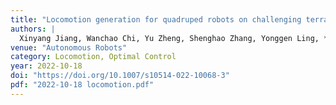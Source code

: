```yaml
---
title: "Locomotion generation for quadruped robots on challenging terrains via quadratic programming"
authors: |
  Xinyang Jiang, Wanchao Chi, Yu Zheng, Shenghao Zhang, Yonggen Ling, **Jiafeng Xu**, Zhengyou Zhang
venue: "Autonomous Robots"
category: Locomotion, Optimal Control
year: 2022-10-18
doi: "https://doi.org/10.1007/s10514-022-10068-3"
pdf: "2022-10-18 locomotion.pdf"
---
```

